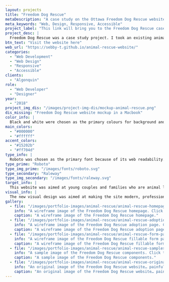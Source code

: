 ```yaml
---
layout: projects
title: "Freedom Dog Rescue"
metaDescription: "A case study on the Ottawa Freedom Dog Rescue website redesign."
meta_keywords: "Web, Design, Responsive, Accessible"
project_label: "This link will bring you to the Freedom Dog Rescue case study page."
project_desc: |
  Freedom Dog Rescue was a case study project. I took an existing animal rescue website that was… less than optimal, and I improved on it. Adding in responsiveness, accessibility and an overhaul in visual design.
btn_text: "Visit the website here"
web_url: "https://sebby-t.github.io/animal-rescue-website/"
categories:
  - "Web Development"
  - "Web Design"
  - "Responsive"
  - "Accessible"
clients:
  - "Algonquin"
role:
  - "Web Developer"
  - "Designer"
year:
  - "2018"
project_img_dis: "/images/project-img-dis/mockup-animal-rescue.png"
dis_missing: "Freedom Dog Rescue website mockup in a Macbook"
color_info: |
  Black and white were chosen as the primary colours for background and body copy since they give a sense of professionalism and create easy readability. For the accent colours the blue-black colour helps the site separate from being overly designed and makes it more approachable. While the orange—used sparingly—as call to action and attention grabber since it creates great contrast.
main_colors:
  - "#000000"
  - "#ffffff"
accent_colors:
  - "#15202b"
  - "#ff704d"
type_info: |
  Roboto was chosen as the primary font because of its web readability. While Raleway was chosen for the main headers of the website. Both fonts pair nicely together and fit a modern and friendly feeling for the website. This helped push the professional feeling of the website and make it more approachable for families looking to adopt.
type_prime: "Roboto"
type_img_prime: "/images/fonts/roboto.svg"
type_secondary: "Raleway"
type_img_secondary: "/images/fonts/raleway.svg"
target_info: |
  This website was aimed at young couples and families who are animal lovers and are looking to too add to their family but also save a pet’s life if not by adoption then through donations. This means they are caring, loving and compassionate.
visual_info: |
  The new visual design was aimed at making the site modern, professional and approachable. It was a balance of colours, imagery and text to make the site feel trustworthy and show that they cared for their website as much as they do finding pets a safe and caring home.
gallery:
  - file: "/images/portfolio-images/animal-rescue/animal-rescue-homepage-wireframe.jpg"
    info: "A wireframe image of the Freedom Dog Rescue homepage. Click to view this image in fullscreen."
    caption: "A wireframe image of the Freedom Dog Rescue homepage."
  - file: "/images/portfolio-images/animal-rescue/animal-rescue-adoption-page-wireframe.jpg"
    info: "A wireframe image of the Freedom Dog Rescue adoption page. Click to view this image in fullscreen."
    caption: "A wireframe image of the Freedom Dog Rescue adoption page."
  - file: "/images/portfolio-images/animal-rescue/animal-rescue-form-page-wireframe.jpg"
    info: "A wireframe image of the Freedom Dog Rescue fillable form page. Click to view this image in fullscreen."
    caption: "A wireframe image of the Freedom Dog Rescue fillable form page."
  - file: "/images/portfolio-images/animal-rescue/animal-rescue-samples.jpg"
    info: "A sample image of the Freedom Dog Rescue components. Click to view this image in fullscreen."
    caption: "A sample image of the Freedom Dog Rescue components."
  - file: "/images/portfolio-images/animal-rescue/animal-rescue-original-example.jpg"
    info: "An original image of the Freedom Dog Rescue website… painful. Click to view this image in fullscreen."
    caption: "An original image of the Freedom Dog Rescue website… painful."
---
```

